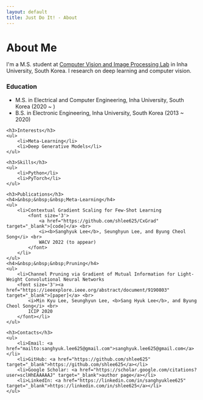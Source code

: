 ```yaml
---
layout: default
title: Just Do It! - About
---
```



<div class="post">
    <h1 class="pageTitle">About Me</h1>
    <!-- <img src="{{ '/assets/img/pool.jpeg' }}" alt=""> -->
    <p>I'm a M.S. student at <a href="http://cvip.inha.ac.kr" target="_blank">Computer Vision and Image Processing Lab</a> in Inha University, South Korea. I research on deep learning and computer vision.</p>
    <h3>Education</h3>
    <ul>
        <li>M.S. in Electrical and Computer Engineering, Inha University, South Korea (2020 ~ )</li>
        <li>B.S. in Electronic Engineering, Inha University, South Korea (2013 ~ 2020)</li>
    </ul>

    <h3>Interests</h3>
    <ul>
		<li>Meta-Learning</li>
        <li>Deep Generative Models</li>
    </ul>

    <h3>Skills</h3>
    <ul>
        <li>Python</li>
        <li>PyTorch</li>
    </ul>

    <h3>Publications</h3>
	<h4>&nbsp;&nbsp;&nbsp;Meta-Learning</h4>
    <ul>
        <li>Contextual Gradient Scaling for Few-Shot Learning 
            <font size='3'>
                <a href="https://github.com/shlee625/CxGrad" target="_blank">[code]</a> <br>
                <i><b>Sanghyuk Lee</b>, Seunghyun Lee, and Byung Cheol Song</i> <br>
                WACV 2022 (to appear)
            </font>
        </li>
	</ul>
	<h4>&nbsp;&nbsp;&nbsp;Pruning</h4>
	<ul>
        <li>Channel Pruning via Gradient of Mutual Information for Light-Weight Convolutional Neural Networks
        <font size='3'><a href="https://ieeexplore.ieee.org/abstract/document/9190803" target="_blank">[paper]</a> <br>
            <i>Min Kyu Lee, Seunghyun Lee, <b>Sang Hyuk Lee</b>, and Byung Cheol Song</i> <br>
            ICIP 2020
        </font></li>
    </ul>

    <h3>Contacts</h3>
    <ul>
        <li>Email: <a href="mailto:sanghyuk.lee625@gmail.com">sanghyuk.lee625@gmail.com</a></li>
        <li>GitHub: <a href="https://github.com/shlee625" target="_blank">https://github.com/shlee625</a></li>
        <li>Google Scholar: <a href="https://scholar.google.com/citations?user=sclHhEAAAAAJ" target="_blank">author page</a></li>
        <li>LinkedIn: <a href="https://linkedin.com/in/sanghyuklee625" target="_blank">https://linkedin.com/in/shlee625</a></li>
    </ul>
</div>
